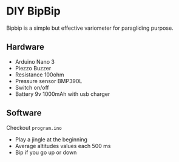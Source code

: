 # DIY BipBip

Bipbip is a simple but effective variometer for paragliding purpose.

## Hardware

- Arduino Nano 3
- Piezzo Buzzer
- Resistance 100ohm
- Pressure sensor BMP390L
- Switch on/off
- Battery 9v 1000mAh with usb charger

## Software

Checkout `program.ino`

- Play a jingle at the beginning
- Average altitudes values each 500 ms
- Bip if you go up or down